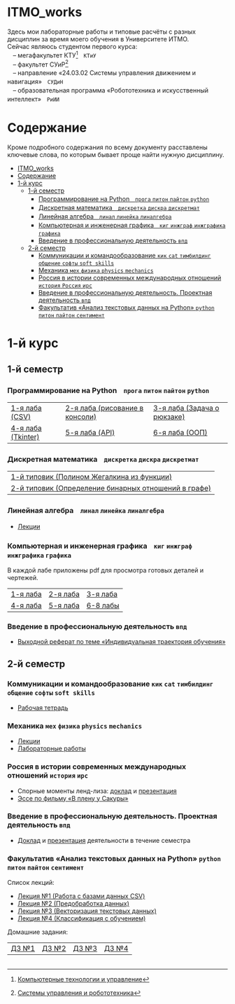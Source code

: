 # ITMO_works
Здесь мои лабораторные работы и типовые расчёты с разных дисциплин за время моего обучения в Университете ИТМО.  
Сейчас являюсь студентом первого курса:  
ㅤ– мегафакультет КТУ[^ctam]ㅤ`КТиУ`  
ㅤ– факультет СУиР[^csar]  
ㅤ– направление «24.03.02 Системы управления движением и навигация»ㅤ`СУДиН`  
ㅤ– образовательная программа «Робототехника и искусственный интеллект»ㅤ`РиИИ`

# Содержание
Кроме подробного содержания по всему документу расставлены ключевые слова, по которым бывает проще найти нужную дисциплину.
- [ITMO\_works](#itmo_works)
- [Содержание](#содержание)
- [1-й курс](#1-й-курс)
  - [1-й семестр](#1-й-семестр)
    - [Программирование на Pythonㅤ`прога` `питон` `пайтон` `python`](#программирование-на-pythonㅤпрога-питон-пайтон-python)
    - [Дискретная математикаㅤ`дискретка` `дискра` `дискретмат`](#дискретная-математикаㅤдискретка-дискра-дискретмат)
    - [Линейная алгебраㅤ`линал` `линейка` `линалгебра`](#линейная-алгебраㅤлинал-линейка-линалгебра)
    - [Компьютерная и инженерная графикаㅤ`киг` `инжграф` `инжграфика` `графика`](#компьютерная-и-инженерная-графикаㅤкиг-инжграф-инжграфика-графика)
    - [Введение в профессиональную деятельность `впд`](#введение-в-профессиональную-деятельность-впд)
  - [2-й семестр](#2-й-семестр)
    - [Коммуникации и командообразование `кик` `cat` `тимбилдинг` `общение` `софты` `soft skills`](#коммуникации-и-командообразование-кик-cat-тимбилдинг-общение-софты-soft-skills)
    - [Механика `мех` `физика` `physics` `mechanics`](#механика-мех-физика-physics-mechanics)
    - [Россия в истории современных международных отношений `история` `Россия` `ирс`](#россия-в-истории-современных-международных-отношений-история-россия-ирс)
    - [Введение в профессиональную деятельность. Проектная деятельность `впд`](#введение-в-профессиональную-деятельность-проектная-деятельность-впд)
    - [Факультатив «Анализ текстовых данных на Python» `python` `питон` `пайтон` `сентимент`](#факультатив-анализ-текстовых-данных-на-python-python-питон-пайтон-сентимент)

# 1-й курс
## 1-й семестр
### Программирование на Pythonㅤ`прога` `питон` `пайтон` `python`
<table>
    <tbody>
        <tr>
            <td><a href="https://github.com/PaveTranquil/ITMOPython-2022_Lab-1">1-я лаба (CSV)</a></td>
            <td><a href="https://github.com/PaveTranquil/ITMOPython-2022_Lab-2">2-я лаба (рисование в консоли)</a></td>
            <td><a href="https://github.com/PaveTranquil/ITMOPython-2022_Lab-3">3-я лаба (Задача о рюкзаке)</a></td>
        </tr>
        <tr>
            <td><a href="https://github.com/PaveTranquil/ITMOPython-2022_Lab-4">4-я лаба (Tkinter)</a></td>
            <td><a href="https://github.com/PaveTranquil/ITMOPython-2022_Lab-5">5-я лаба (API)</a></td>
            <td><a href="https://github.com/PaveTranquil/ITMOPython-2022_Lab-6">6-я лаба (ООП)</a></td>
        </tr>
    </tbody>
</table>

### Дискретная математикаㅤ`дискретка` `дискра` `дискретмат`
<table>
    <tbody>
        <tr>
            <td><a href="https://gist.github.com/PaveTranquil/e4fa5b8b0af8590f5859f59ef4a64ea8">1-й типовик (Полином Жегалкина из функции)</a></td>
        </tr>
        <tr>
            <td><a href="https://gist.github.com/PaveTranquil/5884c49ad97161ecd8dc2b42b63f8405">2-й типовик (Определение бинарных отношений в графе)</a></td>
        </tr>
    </tbody>
</table>

### Линейная алгебраㅤ`линал` `линейка` `линалгебра`
- [Лекции](https://github.com/PaveTranquil/ITMO_works/raw/main/1%20семестр/Линал%201%20сем.zip)

### Компьютерная и инженерная графикаㅤ`киг` `инжграф` `инжграфика` `графика`
В каждой лабе приложены pdf для просмотра готовых деталей и чертежей.
<table>
    <tbody>
        <tr>
            <td><a href="https://github.com/PaveTranquil/ITMO_works/tree/main/1%20семестр/КИГ/1">1-я лаба</a></td>
            <td><a href="https://github.com/PaveTranquil/ITMO_works/tree/main/1%20семестр/КИГ/2">2-я лаба</a></td>
            <td><a href="https://github.com/PaveTranquil/ITMO_works/tree/main/1%20семестр/КИГ/3">3-я лаба</a></td>
        </tr>
        <tr>
            <td><a href="https://github.com/PaveTranquil/ITMO_works/tree/main/1%20семестр/КИГ/4">4-я лаба</a></td>
            <td><a href="https://github.com/PaveTranquil/ITMO_works/tree/main/1%20семестр/КИГ/5">5-я лаба</a></td>
            <td><a href="https://github.com/PaveTranquil/ITMO_works/tree/main/1%20семестр/КИГ/6">6-8 лабы</a></td>
        </tr>
    </tbody>
</table>

### Введение в профессиональную деятельность `впд`
- [Выходной реферат по теме «Индивидуальная траектория обучения»](https://github.com/PaveTranquil/ITMO_works/raw/main/1%20семестр/Реферат%20по%20теме%20«Индивидуальная%20траектория%20обучения».docx)

## 2-й семестр
### Коммуникации и командообразование `кик` `cat` `тимбилдинг` `общение` `софты` `soft skills`
- [Рабочая тетрадь](https://github.com/PaveTranquil/ITMO_works/raw/main/2%20семестр/Рабочая%20тетрадь%20КиК%202023.pdf)

### Механика `мех` `физика` `physics` `mechanics`
- [Лекции](https://github.com/PaveTranquil/ITMO_works/tree/main/2%20семестр/Механика/Лекции)
- [Лабораторные работы](https://github.com/PaveTranquil/ITMO_works/tree/main/2%20семестр/Механика/Лабораторные%20работы)

### Россия в истории современных международных отношений `история` `ирс`
- Спорные моменты ленд-лиза: [доклад](https://github.com/PaveTranquil/ITMO_works/raw/main/2%20семестр/История/Спорные%20моменты%20ленд-лиза.pdf) и [презентация](https://github.com/PaveTranquil/ITMO_works/raw/main/2%20семестр/История/Спорные%20моменты%20ленд-лиза%20(Овчинников%20Павел).pptx)
- [Эссе по фильму «В плену у Сакуры»](https://github.com/PaveTranquil/ITMO_works/raw/main/2%20семестр/История/В%20плену%20у%20сакуры.docx)

### Введение в профессиональную деятельность. Проектная деятельность `впд`
- [Доклад](https://github.com/PaveTranquil/ITMO_works/raw/main/2%20семестр/ВПД/Доклад%20о%20деятельности.pdf) и [презентация](https://github.com/PaveTranquil/ITMO_works/raw/main/2%20семестр/ВПД/Презентация%20деятельности.pdf) деятельности в течение семестра

### Факультатив «Анализ текстовых данных на Python» `python` `питон` `пайтон` `сентимент`
Список лекций:
- [Лекция №1 (Работа с базами данных CSV)](https://github.com/PaveTranquil/ITMO_works/blob/main/2%20семестр/Факультатив%20Python/Лекции/Л1_Работа_с_базами_данных.ipynb)
- [Лекция №2 (Предобработка данных)](https://github.com/PaveTranquil/ITMO_works/blob/main/2%20семестр/Факультатив%20Python/Лекции/Л2_Предобработка.ipynb)
- [Лекция №3 (Векторизация текстовых данных)](https://github.com/PaveTranquil/ITMO_works/blob/main/2%20семестр/Факультатив%20Python/Лекции/Л3_Векторизация_текстовых_данных.ipynb)
- [Лекция №4 (Классификация с обучением)](https://github.com/PaveTranquil/ITMO_works/blob/main/2%20семестр/Факультатив%20Python/Лекции/Л4_Классификация.ipynb)

Домашние задания:
<table>
    <tbody>
        <tr>
            <td><a href="https://github.com/PaveTranquil/ITMO_works/blob/main/2%20семестр/Факультатив%20Python/HW%201.ipynb">ДЗ №1</a></td>
            <td><a href="https://github.com/PaveTranquil/ITMO_works/blob/main/2%20семестр/Факультатив%20Python/HW%202.ipynb">ДЗ №2</a></td>
            <td><a href="https://github.com/PaveTranquil/ITMO_works/blob/main/2%20семестр/Факультатив%20Python/HW%203.ipynb">ДЗ №3</a></td>
            <td><a href="https://github.com/PaveTranquil/ITMO_works/blob/main/2%20семестр/Факультатив%20Python/HW%204.ipynb">ДЗ №4</a></td>
        </tr>
    </tbody>
</table>
<table>
</table>

[^ctam]: [Компьютерные технологии и управление](https://itmo.ru/ru/viewfaculty/1/megafakultet_kompyuternyh_tehnologiy_i_upravleniya.htm)
[^csar]: [Системы управления и робототехника](https://abit.itmo.ru/program/bachelor/robotics_ai)
